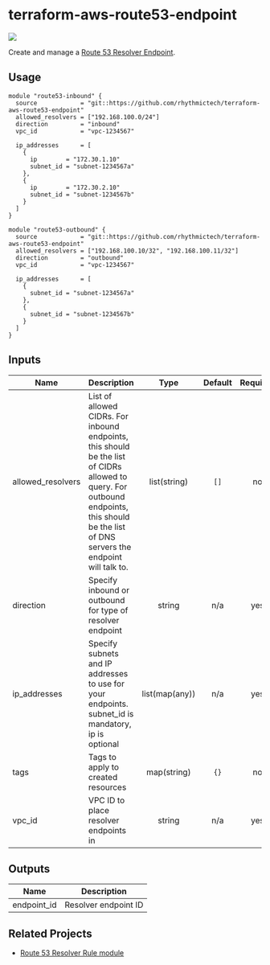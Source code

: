 # terraform-aws-route53-endpoint
[![](https://github.com/rhythmictech/terraform-aws-route53-endpoint/workflows/check/badge.svg)](https://github.com/rhythmictech/terraform-aws-route53-endpoint/actions)

Create and manage a [Route 53 Resolver Endpoint](https://docs.aws.amazon.com/Route53/latest/DeveloperGuide/resolver-getting-started.html).

## Usage
```
module "route53-inbound" {
  source            = "git::https://github.com/rhythmictech/terraform-aws-route53-endpoint"
  allowed_resolvers = ["192.168.100.0/24"]
  direction         = "inbound"
  vpc_id            = "vpc-1234567"

  ip_addresses      = [
    {
      ip        = "172.30.1.10"
      subnet_id = "subnet-1234567a"
    },
    {
      ip        = "172.30.2.10"
      subnet_id = "subnet-1234567b"
    }
  ]
}

module "route53-outbound" {
  source            = "git::https://github.com/rhythmictech/terraform-aws-route53-endpoint"
  allowed_resolvers = ["192.168.100.10/32", "192.168.100.11/32"]
  direction         = "outbound"
  vpc_id            = "vpc-1234567"

  ip_addresses      = [
    {
      subnet_id = "subnet-1234567a"
    },
    {
      subnet_id = "subnet-1234567b"
    }
  ]
}
```

<!-- BEGINNING OF PRE-COMMIT-TERRAFORM DOCS HOOK -->
## Inputs

| Name | Description | Type | Default | Required |
|------|-------------|:----:|:-----:|:-----:|
| allowed\_resolvers | List of allowed CIDRs. For inbound endpoints, this should be the list of CIDRs allowed to query. For outbound endpoints, this should be the list of DNS servers the endpoint will talk to. | list(string) | `[]` | no |
| direction | Specify inbound or outbound for type of resolver endpoint | string | n/a | yes |
| ip\_addresses | Specify subnets and IP addresses to use for your endpoints. subnet\_id is mandatory, ip is optional | list(map(any)) | n/a | yes |
| tags | Tags to apply to created resources | map(string) | `{}` | no |
| vpc\_id | VPC ID to place resolver endpoints in | string | n/a | yes |

## Outputs

| Name | Description |
|------|-------------|
| endpoint\_id | Resolver endpoint ID |

<!-- END OF PRE-COMMIT-TERRAFORM DOCS HOOK -->

## Related Projects
* [Route 53 Resolver Rule module](https://github.com/rhythmictech/terraform-aws-route53-resolver-rule)
